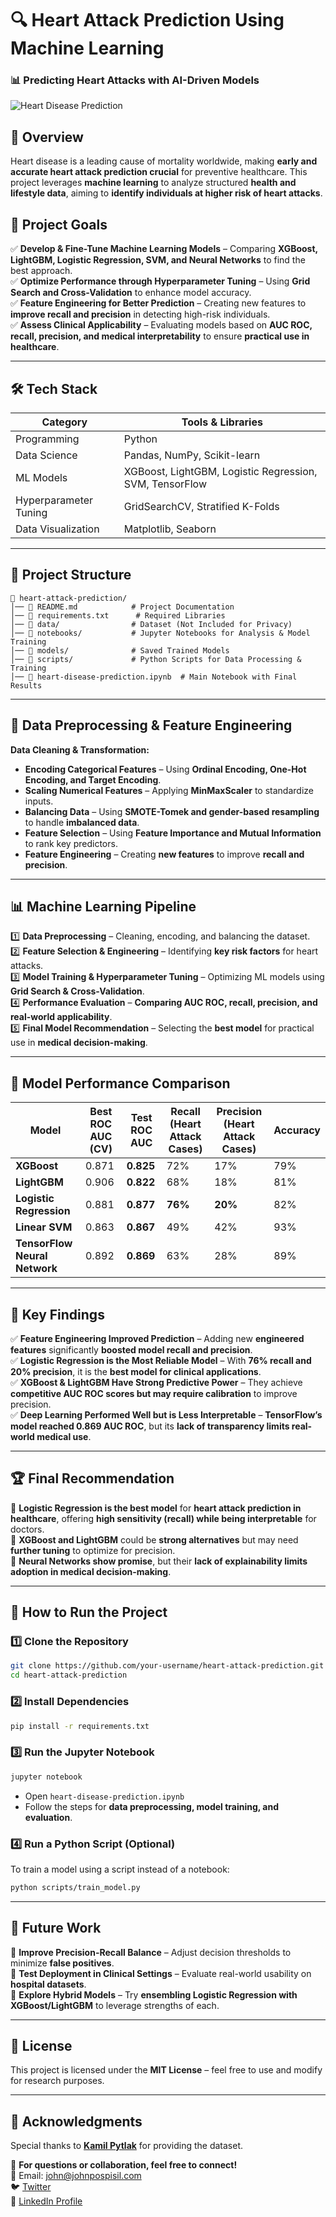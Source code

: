# **🔍 Heart Attack Prediction Using Machine Learning**
### **📊 Predicting Heart Attacks with AI-Driven Models**
 ![Heart Disease Prediction](https://github.com/user-attachments/assets/ea92c7db-f7ed-4e40-a0c8-cd92fb56cab1)

## **📌 Overview**
Heart disease is a leading cause of mortality worldwide, making **early and accurate heart attack prediction crucial** for preventive healthcare. This project leverages **machine learning** to analyze structured **health and lifestyle data**, aiming to **identify individuals at higher risk of heart attacks**.

## **🎯 Project Goals**
✅ **Develop & Fine-Tune Machine Learning Models** – Comparing **XGBoost, LightGBM, Logistic Regression, SVM, and Neural Networks** to find the best approach.  
✅ **Optimize Performance through Hyperparameter Tuning** – Using **Grid Search and Cross-Validation** to enhance model accuracy.  
✅ **Feature Engineering for Better Prediction** – Creating new features to **improve recall and precision** in detecting high-risk individuals.  
✅ **Assess Clinical Applicability** – Evaluating models based on **AUC ROC, recall, precision, and medical interpretability** to ensure **practical use in healthcare**.

---

## **🛠️ Tech Stack**
| **Category**  | **Tools & Libraries** |
|--------------|----------------------|
| Programming  | Python |
| Data Science | Pandas, NumPy, Scikit-learn |
| ML Models    | XGBoost, LightGBM, Logistic Regression, SVM, TensorFlow |
| Hyperparameter Tuning | GridSearchCV, Stratified K-Folds |
| Data Visualization | Matplotlib, Seaborn |

---

## **📂 Project Structure**
```plaintext
📁 heart-attack-prediction/
│── 📄 README.md            # Project Documentation
│── 📄 requirements.txt      # Required Libraries
│── 📁 data/                # Dataset (Not Included for Privacy)
│── 📁 notebooks/           # Jupyter Notebooks for Analysis & Model Training
│── 📁 models/              # Saved Trained Models
│── 📁 scripts/             # Python Scripts for Data Processing & Training
│── 📄 heart-disease-prediction.ipynb  # Main Notebook with Final Results
```

---

## **🔬 Data Preprocessing & Feature Engineering**
**Data Cleaning & Transformation:**
- **Encoding Categorical Features** – Using **Ordinal Encoding, One-Hot Encoding, and Target Encoding**.
- **Scaling Numerical Features** – Applying **MinMaxScaler** to standardize inputs.
- **Balancing Data** – Using **SMOTE-Tomek and gender-based resampling** to handle **imbalanced data**.
- **Feature Selection** – Using **Feature Importance and Mutual Information** to rank key predictors.
- **Feature Engineering** – Creating **new features** to improve **recall and precision**.

---

## **📊 Machine Learning Pipeline**
1️⃣ **Data Preprocessing** – Cleaning, encoding, and balancing the dataset.  
2️⃣ **Feature Selection & Engineering** – Identifying **key risk factors** for heart attacks.  
3️⃣ **Model Training & Hyperparameter Tuning** – Optimizing ML models using **Grid Search & Cross-Validation**.  
4️⃣ **Performance Evaluation** – **Comparing AUC ROC, recall, precision, and real-world applicability**.  
5️⃣ **Final Model Recommendation** – Selecting the **best model** for practical use in **medical decision-making**.

---

## **🔎 Model Performance Comparison**
| **Model** | **Best ROC AUC (CV)** | **Test ROC AUC** | **Recall (Heart Attack Cases)** | **Precision (Heart Attack Cases)** | **Accuracy** |
|-----------|-----------------|----------------|----------------|----------------|----------------|
| **XGBoost** | 0.871 | **0.825** | 72% | 17% | 79% |
| **LightGBM** | 0.906 | **0.822** | 68% | 18% | 81% |
| **Logistic Regression** | 0.881 | **0.877** | **76%** | **20%** | 82% |
| **Linear SVM** | 0.863 | **0.867** | 49% | 42% | 93% |
| **TensorFlow Neural Network** | 0.892 | **0.869** | 63% | 28% | 89% |

---

## **📌 Key Findings**
✅ **Feature Engineering Improved Prediction** – Adding new **engineered features** significantly **boosted model recall and precision**.  
✅ **Logistic Regression is the Most Reliable Model** – With **76% recall and 20% precision**, it is the **best model for clinical applications**.  
✅ **XGBoost & LightGBM Have Strong Predictive Power** – They achieve **competitive AUC ROC scores but may require calibration** to improve precision.  
✅ **Deep Learning Performed Well but is Less Interpretable** – **TensorFlow’s model reached 0.869 AUC ROC**, but its **lack of transparency limits real-world medical use**.  

---

## **🏆 Final Recommendation**
🔹 **Logistic Regression is the best model** for **heart attack prediction in healthcare**, offering **high sensitivity (recall) while being interpretable** for doctors.  
🔹 **XGBoost and LightGBM** could be **strong alternatives** but may need **further tuning** to optimize for precision.  
🔹 **Neural Networks show promise**, but their **lack of explainability limits adoption in medical decision-making**.  

---

## **🚀 How to Run the Project**
### **1️⃣ Clone the Repository**
```bash
git clone https://github.com/your-username/heart-attack-prediction.git
cd heart-attack-prediction
```

### **2️⃣ Install Dependencies**
```bash
pip install -r requirements.txt
```

### **3️⃣ Run the Jupyter Notebook**
```bash
jupyter notebook
```
- Open `heart-disease-prediction.ipynb`
- Follow the steps for **data preprocessing, model training, and evaluation**.

### **4️⃣ Run a Python Script (Optional)**
To train a model using a script instead of a notebook:
```bash
python scripts/train_model.py
```

---

## **🔮 Future Work**
🔹 **Improve Precision-Recall Balance** – Adjust decision thresholds to minimize **false positives**.  
🔹 **Test Deployment in Clinical Settings** – Evaluate real-world usability on **hospital datasets**.  
🔹 **Explore Hybrid Models** – Try **ensembling Logistic Regression with XGBoost/LightGBM** to leverage strengths of each.  

---

## **📜 License**
This project is licensed under the **MIT License** – feel free to use and modify for research purposes.

---

## **🙌 Acknowledgments**
Special thanks to **[Kamil Pytlak](https://www.kaggle.com/kamilpytlak)** for providing the dataset.

📌 **For questions or collaboration, feel free to connect!**  
📩 Email: john@johnpospisil.com  
 🐦 [Twitter](https://x.com/audiofreak7)  
 🔗 [LinkedIn Profile](https://www.linkedin.com/in/johnpospisil/)
